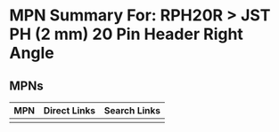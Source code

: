 



# MPN Summary For: RPH20R > JST PH (2 mm) 20 Pin Header Right Angle

## MPNs
  

|MPN|Direct Links|Search Links|
| :--- | :--- | :--- |
||||
